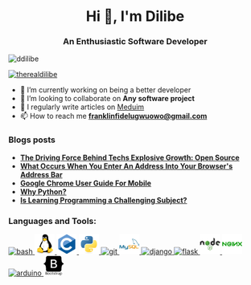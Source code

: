 <!-- [![MasterHead](https://media4.giphy.com/headers/omerismos/3gFzR5rNSEYu.gif)]() -->

<h1 align="center">Hi 👋, I'm Dilibe</h1>
<h3 align="center">An Enthusiastic Software Developer</h3>

<!--<img align="right" alt="coding" width="400" src="https://media.giphy.com/media/qgQUggAC3Pfv687qPC/giphy.gif"> --->

<p align="left"> <img src="https://komarev.com/ghpvc/?username=ddilibe&label=Profile%20views&color=0e75b6&style=flat" alt="ddilibe" /> </p>

<p> <a href="https://twitter.com/therealdilibe" target="blank"><img src="https://img.shields.io/twitter/follow/therealdilibe?logo=twitter&style=for-the-badge" alt="therealdilibe" /></a> </p>

- 🔭 I’m currently working on being a better developer
- 👯 I’m looking to collaborate on **Any software project**
- 📝 I regularly write articles on [Meduim](https://medium.com/@dilibe)
- 📫 How to reach me **franklinfidelugwuowo@gmail.com**

### Blogs posts
<!-- BLOG-POST-LIST:START -->
- [**The Driving Force Behind Techs Explosive Growth: Open Source**](https://medium.com/@dilibe/the-driving-force-behind-techs-explosive-growth-open-source-effa0fae1126)
- [**What Occurs When You Enter An Address Into Your Browser's Address Bar**](https://medium.com/@dilibe/what-occurs-when-you-enter-https-www-google-com-into-your-browser-869e4e56629d)
- [**Google Chrome User Guide For Mobile**](https://medium.com/@dilibe/google-chrome-user-guide-for-mobile-47dfe5a2407)
- [**Why Python?**](https://medium.com/@dilibe/why-python-6c2698711a5a)
- [**Is Learning Programming a Challenging Subject?**](https://medium.com/@dilibe/is-programming-for-the-weak-2d38b566c1ba)
<!-- BLOG-POST-LIST:END -->

<h3 align="left">Languages and Tools:</h3>
<p align="left">
   <a href="https://www.gnu.org/software/bash/" target="_blank" rel="noreferrer">
     <img src="https://www.vectorlogo.zone/logos/gnu_bash/gnu_bash-icon.svg" alt="bash" width="40" height="40"/>
   </a>
   <a href="https://www.linux.org/" target="_blank" rel="noreferrer">
     <img src="https://raw.githubusercontent.com/devicons/devicon/master/icons/linux/linux-original.svg" alt="linux" width="40" height="40"/>
   </a>
   <a href="https://www.cprogramming.com/" target="_blank" rel="noreferrer">
     <img src="https://raw.githubusercontent.com/devicons/devicon/master/icons/c/c-original.svg" alt="c" width="40" height="40"/>
   </a>
   <a href="https://www.python.org" target="_blank" rel="noreferrer">
     <img src="https://raw.githubusercontent.com/devicons/devicon/master/icons/python/python-original.svg" alt="python" width="40" height="40"/>
   </a>
   <a href="https://git-scm.com/" target="_blank" rel="noreferrer">
     <img src="https://www.vectorlogo.zone/logos/git-scm/git-scm-icon.svg" alt="git" width="40" height="40"/>
   </a>  
   <a href="https://www.mysql.com/" target="_blank" rel="noreferrer">
     <img src="https://raw.githubusercontent.com/devicons/devicon/master/icons/mysql/mysql-original-wordmark.svg" alt="mysql" width="40" height="40"/>
   </a>
   <a href="https://www.djangoproject.com/" target="_blank" rel="noreferrer">
     <img src="https://cdn.worldvectorlogo.com/logos/django.svg" alt="django" width="40" height="40"/>
   </a>
   <a href="https://flask.palletsprojects.com/" target="_blank" rel="noreferrer">
     <img src="https://www.vectorlogo.zone/logos/pocoo_flask/pocoo_flask-icon.svg" alt="flask" width="40" height="40"/>
   </a>
   <a href="https://nodejs.org" target="_blank" rel="noreferrer">
     <img src="https://raw.githubusercontent.com/devicons/devicon/master/icons/nodejs/nodejs-original-wordmark.svg" alt="nodejs" width="40" height="40"/>
   </a>
   <a href="https://www.nginx.com" target="_blank" rel="noreferrer">
     <img src="https://raw.githubusercontent.com/devicons/devicon/master/icons/nginx/nginx-original.svg" alt="nginx" width="40" height="40"/>
   </a>
   <a href="https://www.arduino.cc/" target="_blank" rel="noreferrer">
     <img src="https://cdn.worldvectorlogo.com/logos/arduino-1.svg" alt="arduino" width="40" height="40"/>
   </a>
   <a href="https://getbootstrap.com" target="_blank" rel="noreferrer">
     <img src="https://raw.githubusercontent.com/devicons/devicon/master/icons/bootstrap/bootstrap-plain-wordmark.svg" alt="bootstrap" width="40" height="40"/>
   </a>
</p>

<!--<p><img align="left" src="https://github-readme-stats.vercel.app/api/top-langs?username=ddilibe&show_icons=true&locale=en&layout=compact" alt="ddilibe" /></p>--->

<!--<p>&nbsp;<img align="center" src="https://github-readme-stats.vercel.app/api?username=ddilibe&show_icons=true&locale=en" alt="ddilibe" /></p>--->

<!--<p><img align="center" src="https://github-readme-streak-stats.herokuapp.com/?user=ddilibe&" alt="ddilibe" /></p>--->
